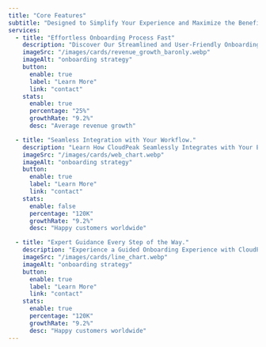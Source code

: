 ```yaml
---
title: "Core Features"
subtitle: "Designed to Simplify Your Experience and Maximize the Benefits of CloudPeak's Innovative Features"
services:
  - title: "Effortless Onboarding Process Fast"
    description: "Discover Our Streamlined and User-Friendly Onboarding Process, Designed to Get You Up and Running Quickly and Efficiently."
    imageSrc: "/images/cards/revenue_growth_baronly.webp"
    imageAlt: "onboarding strategy"
    button:
      enable: true
      label: "Learn More"
      link: "contact"
    stats:
      enable: true
      percentage: "25%"
      growthRate: "9.2%"
      desc: "Average revenue growth"

  - title: "Seamless Integration with Your Workflow."
    description: "Learn How CloudPeak Seamlessly Integrates with Your Existing Systems and Processes, Ensuring Minimal Maximum Efficiency."
    imageSrc: "/images/cards/web_chart.webp"
    imageAlt: "onboarding strategy"
    button:
      enable: true
      label: "Learn More"
      link: "contact"
    stats:
      enable: false
      percentage: "120K"
      growthRate: "9.2%"
      desc: "Happy customers worldwide"

  - title: "Expert Guidance Every Step of the Way."
    description: "Experience a Guided Onboarding Experience with CloudPeak, Where Our Expert Team Provides Personalized Support and Assistance."
    imageSrc: "/images/cards/line_chart.webp"
    imageAlt: "onboarding strategy"
    button:
      enable: true
      label: "Learn More"
      link: "contact"
    stats:
      enable: true
      percentage: "120K"
      growthRate: "9.2%"
      desc: "Happy customers worldwide"
---
```

